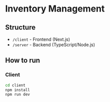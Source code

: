 # Inventory Management

## Structure
- `/client` - Frontend (Next.js)
- `/server` - Backend (TypeScript/Node.js)

## How to run

### Client
```bash
cd client
npm install
npm run dev
